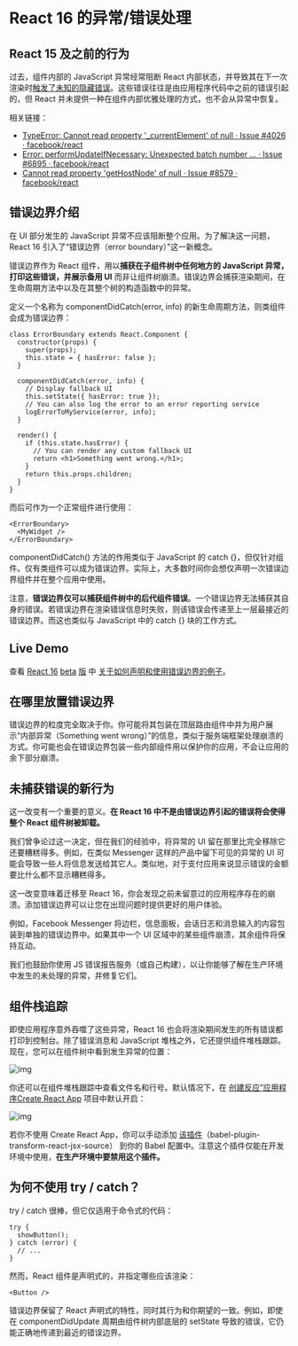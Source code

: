 # React 16 的异常/错误处理

## **React 15 及之前的行为**

过去，组件内部的 JavaScript 异常经常阻断 React 内部状态，并导致其在下一次渲染时[触发了未知的隐藏错误](https://link.zhihu.com/?target=https%3A//github.com/facebook/react/issues/6895)。这些错误往往是由应用程序代码中之前的错误引起的，但 React 并未提供一种在组件内部优雅处理的方式，也不会从异常中恢复。

相关链接：

- [TypeError: Cannot read property '_currentElement' of null · Issue #4026 · facebook/react](https://link.zhihu.com/?target=https%3A//github.com/facebook/react/issues/4026)
- [Error: performUpdateIfNecessary: Unexpected batch number ... · Issue #6895 · facebook/react](https://link.zhihu.com/?target=https%3A//github.com/facebook/react/issues/6895)
- [Cannot read property 'getHostNode' of null · Issue #8579 · facebook/react](https://link.zhihu.com/?target=https%3A//github.com/facebook/react/issues/8579)

## **错误边界介绍**

在 UI 部分发生的 JavaScript 异常不应该阻断整个应用。为了解决这一问题，React 16 引入了“错误边界（error boundary）”这一新概念。

错误边界作为 React 组件，用以**捕获在子组件树中任何地方的 JavaScript 异常，打印这些错误，并展示备用 UI** 而非让组件树崩溃。错误边界会捕获渲染期间，在生命周期方法中以及在其整个树的构造函数中的异常。

定义一个名称为 componentDidCatch(error, info) 的新生命周期方法，则类组件会成为错误边界：

```text
class ErrorBoundary extends React.Component {
  constructor(props) {
    super(props);
    this.state = { hasError: false };
  }

  componentDidCatch(error, info) {
    // Display fallback UI
    this.setState({ hasError: true });
    // You can also log the error to an error reporting service
    logErrorToMyService(error, info);
  }

  render() {
    if (this.state.hasError) {
      // You can render any custom fallback UI
      return <h1>Something went wrong.</h1>;
    }
    return this.props.children;
  }
}
```

而后可作为一个正常组件进行使用：

```text
<ErrorBoundary>
  <MyWidget />
</ErrorBoundary>
```

componentDidCatch() 方法的作用类似于 JavaScript 的 catch {}，但仅针对组件。仅有类组件可以成为错误边界。实际上，大多数时间你会想仅声明一次错误边界组件并在整个应用中使用。

注意，**错误边界仅可以捕获组件树中的后代组件错误**。一个错误边界无法捕获其自身的错误。若错误边界在渲染错误信息时失败，则该错误会传递至上一层最接近的错误边界。而这也类似与 JavaScript 中的 catch {} 块的工作方式。

## **Live Demo**

查看 [React 16](https://link.zhihu.com/?target=https%3A//github.com/facebook/react/issues/10294) [beta](https://link.zhihu.com/?target=https%3A//github.com/facebook/react/issues/10294) [版](https://link.zhihu.com/?target=https%3A//github.com/facebook/react/issues/10294) 中 [关于如何声明和使用错误边界的例子](https://link.zhihu.com/?target=https%3A//codepen.io/gaearon/pen/wqvxGa%3Feditors%3D0010)。

## **在哪里放置错误边界**

错误边界的粒度完全取决于你。你可能将其包装在顶层路由组件中并为用户展示“内部异常（Something went wrong）”的信息，类似于服务端框架处理崩溃的方式。你可能也会在错误边界包装一些内部组件用以保护你的应用，不会让应用的余下部分崩溃。

## **未捕获错误的新行为**

这一改变有一个重要的意义。**在 React 16 中不是由错误边界引起的错误将会使得整个 React 组件树被卸载。**

我们曾争论过这一决定，但在我们的经验中，将异常的 UI 留在那里比完全移除它还要糟糕得多。例如，在类似 Messenger 这样的产品中留下可见的异常的 UI 可能会导致一些人将信息发送给其它人。类似地，对于支付应用来说显示错误的金额要比什么都不显示糟糕得多。

这一改变意味着迁移至 React 16，你会发现之前未留意过的应用程序存在的崩溃。添加错误边界可以让您在出现问题时提供更好的用户体验。

例如，Facebook Messenger 将边栏，信息面板，会话日志和消息输入的内容包装到单独的错误边界中。如果其中一个 UI 区域中的某些组件崩溃，其余组件将保持互动。

我们也鼓励你使用 JS 错误报告服务（或自己构建），以让你能够了解在生产环境中发生的未处理的异常，并修复它们。

## **组件栈追踪**

即使应用程序意外吞噬了这些异常，React 16 也会将渲染期间发生的所有错误都打印到控制台。除了错误消息和 JavaScript 堆栈之外，它还提供组件堆栈跟踪。现在，您可以在组件树中看到发生异常的位置：

![img](https://pic1.zhimg.com/80/v2-e8584691b04a17b51bb50d8305c9e3fc_720w.jpg)

你还可以在组件堆栈跟踪中查看文件名和行号。默认情况下，在 [创建反应”应用程序](https://link.zhihu.com/?target=https%3A//github.com/facebookincubator/create-react-app)[Create React App](https://link.zhihu.com/?target=https%3A//github.com/facebookincubator/create-react-app) 项目中默认开启：

![img](https://pic2.zhimg.com/80/v2-e579aa9f02228c475280a0662486a8f5_720w.jpg)

若你不使用 Create React App，你可以手动添加 [该插件](https://link.zhihu.com/?target=https%3A//www.npmjs.com/package/babel-plugin-transform-react-jsx-source)（babel-plugin-transform-react-jsx-source） 到你的 Babel 配置中。注意这个插件仅能在开发环境中使用，**在生产环境中要禁用这个插件。**

## **为何不使用 try** **/** **catch？**

try / catch 很棒，但它仅适用于命令式的代码：

```text
try {
  showButton();
} catch (error) {
  // ...
}
```

然而，React 组件是声明式的，并指定哪些应该渲染：

```text
<Button />
```

错误边界保留了 React 声明式的特性，同时其行为和你期望的一致。例如，即使在 componentDidUpdate 周期由组件树内部底层的 setState 导致的错误，它仍能正确地传递到最近的错误边界。